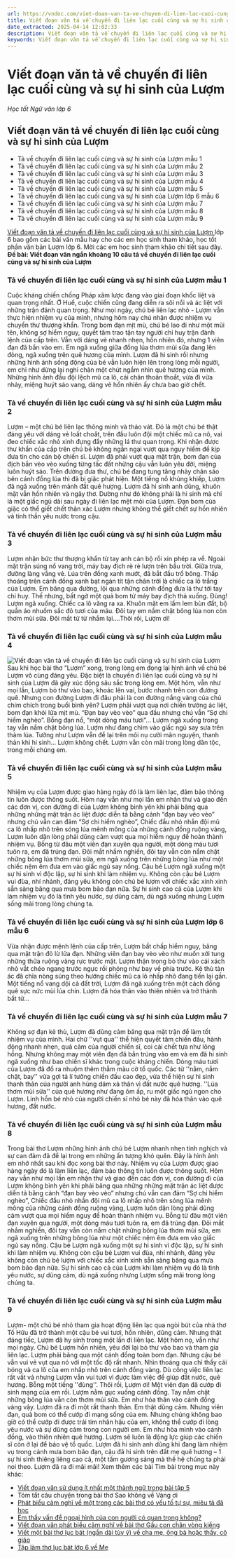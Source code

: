 ```yaml
---
url: https://vndoc.com/viet-doan-van-ta-ve-chuyen-di-lien-lac-cuoi-cung-va-su-hi-sinh-cua-luom-164702
title: Viết đoạn văn tả về chuyến đi liên lạc cuối cùng và sự hi sinh của Lượm - Học tốt Ngữ văn lớp 6 - VnDoc.com
date_extracted: 2025-04-14 12:02:33
description: Viết đoạn văn tả về chuyến đi liên lạc cuối cùng và sự hi sinh của Lượm lớp 6 là tài liệu cho các em học sinh tham khảo, chuẩn bị cho bài học trên lớp.
keywords: Viết đoạn văn tả về chuyến đi liên lạc cuối cùng và sự hi sinh của Lượm,soạn văn lớp 6 tập 2,học tốt ngữ văn lớp 6,Soạn Văn lớp 6 Lượm,Soạn Văn 6 Lượm,tóm tắt văn bản lượm,viết một đoạn văn khoảng 10 dòng miêu tả chuyến đi liên lạc cuối cùng và sự hi sinh của lượm
---
```


# Viết đoạn văn tả về chuyến đi liên lạc cuối cùng và sự hi sinh của Lượm
 _Học tốt Ngữ văn lớp 6_
## Viết đoạn văn tả về chuyến đi liên lạc cuối cùng và sự hi sinh của Lượm
  * Tả về chuyến đi liên lạc cuối cùng và sự hi sinh của Lượm mẫu 1
  * Tả về chuyến đi liên lạc cuối cùng và sự hi sinh của Lượm mẫu 2
  * Tả về chuyến đi liên lạc cuối cùng và sự hi sinh của Lượm mẫu 3
  * Tả về chuyến đi liên lạc cuối cùng và sự hi sinh của Lượm mẫu 4
  * Tả về chuyến đi liên lạc cuối cùng và sự hi sinh của Lượm mẫu 5
  * Tả về chuyến đi liên lạc cuối cùng và sự hi sinh của Lượm lớp 6 mẫu 6
  * Tả về chuyến đi liên lạc cuối cùng và sự hi sinh của Lượm mẫu 7
  * Tả về chuyến đi liên lạc cuối cùng và sự hi sinh của Lượm mẫu 8
  * Tả về chuyến đi liên lạc cuối cùng và sự hi sinh của Lượm mẫu 9

[Viết đoạn văn tả về chuyến đi liên lạc cuối cùng và sự hi sinh của Lượm ](<https://vndoc.com/viet-doan-van-ta-ve-chuyen-di-lien-lac-cuoi-cung-va-su-hi-sinh-cua-luom-164702>)lớp 6 bao gồm các bài văn mẫu hay cho các em học sinh tham khảo, học tốt phần văn bản Lượm lớp 6. Mời các em học sinh tham khảo chi tiết sau đây.
**Đề bài: Viết đoạn văn ngắn khoảng 10 câu tả về chuyến đi liên lạc cuối cùng và sự hi sinh của Lượm**
### **Tả về chuyến đi liên lạc cuối cùng và sự hi sinh của Lượm mẫu 1**
Cuộc kháng chiến chống Pháp xâm lược đang vào giai đoạn khốc liệt và quan trọng nhất. Ở Huế, cuộc chiến cũng đang diễn ra sôi nổi và ác liệt với những trận đánh quan trọng. Như mọi ngày, chú bé liên lạc nhỏ - Lượm vẫn thực hiện nhiệm vụ của mình, nhưng hôm nay chú nhận được nhiệm vụ chuyển thư thượng khẩn. Trong bom đạn mịt mù, chú bé lao đi như một mũi tên, không sợ hiểm nguy, quyết tâm trao tận tay người chỉ huy trận đánh lệnh của cấp trên. Vẫn với dáng vẻ nhanh nhẹn, hồn nhiên đó, nhưng 1 viên đạn đã bắn vào em. Em ngã xuống giữa đồng lúa thơm mùi sữa đang lên đòng, ngã xuống trên quê hương của mình. Lượm đã hi sinh rồi nhưng những hình ảnh sống động của bé vẫn luôn hiện lên trong lòng mỗi người, em chỉ như dừng lại nghỉ chân một chút ngắm nhìn quê hương của mình. Những hình ảnh đầu đội lệch mũ ca lô, cái chân thoăn thoắt, vừa đi vừa nhảy, miệng huýt sáo vang, dáng vẻ hồn nhiên ấy chưa bao giờ chết.
### **Tả về chuyến đi liên lạc cuối cùng và sự hi sinh của Lượm mẫu 2**
Lượm – một chú bé liên lạc thông minh và tháo vát. Đó là một chú bé thật đáng yêu với dáng vẻ loắt choắt, trên đầu luôn đội một chiếc mũ ca nô, vai đeo chiếc xắc nhỏ xinh đựng đầy những lá thư quan trọng. Khi nhận được thư khẩn của cấp trên chú bé không ngần ngại vượt qua nguy hiểm để kịp đưa tin cho cán bộ chiến sĩ. Lượm đã phải vượt qua mặt trận, bom đạn của địch bắn vèo vèo xuống từng tấc đất những cậu vẫn luôn yêu đời, miệng luôn huýt sáo. Trên đường đưa thư, chú bé đang tung tăng nhảy chân sáo bên cánh đồng lúa thì đã bị giặc phát hiện. Một tiếng nổ khủng khiếp, Lượm đã ngã xuống trên mảnh đất quê hượng. Lượm đã hi sinh anh dũng, khuôn mặt vẫn hồn nhiên và ngây thơ. Dường như đó không phải là hi sinh mà chỉ là một giấc ngủ dài sau ngày đi liên lạc mệt mỏi của Lượm. Đạn bom của giặc có thể giết chết thân xác Lượm nhưng không thể giết chết sự hồn nhiên và tinh thần yêu nước trong cậu.
### Tả về chuyến đi liên lạc cuối cùng và sự hi sinh của Lượm mẫu 3
Lượm nhận bức thư thượng khẩn từ tay anh cán bộ rồi xin phép ra về. Ngoài mặt trận súng nổ vang trời, máy bay địch rè rè lượn trên bầu trời. Giữa trưa, đường làng vắng vẻ. Lúa trên đồng xanh mướt, đã bắt đầu trổ bông. Thấp thoáng trên cánh đồng xanh bạt ngàn tít tận chân trời là chiếc ca lô trắng của Lượm. Em băng qua đường, lội qua những cánh đồng đưa lá thư tới tay chỉ huy. Thế nhưng, bất ngờ một quả bom từ máy bay địch thả xuống. Đùng\! Lượm ngã xuống. Chiếc ca lô văng ra xa. Khuôn mặt em lấm lem bùn đất, bộ quần áo nhuốm sắc đỏ tươi của máu. Đôi tay em nắm chặt bông lúa non còn thơm mùi sữa. Đôi mắt từ từ nhắm lại....Thôi rồi, Lượm ơi\!
### Tả về chuyến đi liên lạc cuối cùng và sự hi sinh của Lượm mẫu 4
![Viết đoạn văn tả về chuyến đi liên lạc cuối cùng và sự hi sinh của Lượm](https://i.vdoc.vn/data/image/2019/02/21/viet-doan-van-ta-ve-chuyen-di-lien-lac-cuoi-cung-va-su-hi-sinh-cua-luom.jpg)
Sau khi học bài thơ “Lượm” xong, trong lòng em đọng lại hình ảnh về chú bé Lượm vô cùng đáng yêu. Đặc biệt là chuyến đi liên lạc cuối cùng và sự hi sinh của Lượm đã gây xúc động sâu sắc trong lòng em. Một hôm, vẫn như mọi lần, Lượm bỏ thư vào bao, khoác lên vai, bước nhanh trên con đường quê. Nhưng con đường Lượm đi đâu phải là con đường nắng vàng của chú chim chích trong buổi bình yên? Lượm phải vượt qua nơi chiến trường ác liệt, bom đạn khói lửa mịt mù. “Đạn bay vèo vèo” qua đầu nhưng chú vẫn “Sợ chi hiểm nghèo”. Bỗng đạn nổ, “một dòng máu tươi”… Lượm ngã xuống trong tay vẫn nắm chặt bông lúa. Lượm như đang chìm vào giấc ngủ say sưa trên thảm lúa. Tưởng như Lượm vẫn để lại trên môi nụ cười mãn nguyện, thanh thản khi hi sinh… Lượm không chết. Lượm vẫn còn mãi trong lòng dân tộc, trong mỗi chúng em.
### Tả về chuyến đi liên lạc cuối cùng và sự hi sinh của Lượm mẫu 5
Nhiệm vụ của Lượm được giao hàng ngày đó là làm liên lạc, đảm bảo thông tin luôn được thông suốt. Hôm nay vẫn như mọi lần em nhận thư và giao đến các đơn vị, con đường đi của Lượm không bình yên khi phải băng qua những những mặt trận ác liệt được diễn tả bằng cảnh “đạn bay vèo vèo” nhưng chú vẫn can đảm “Sợ chi hiểm nghèo”, Chiếc đầu nhỏ nhắn đội mũ ca lô nhấp nhô trên sóng lúa mênh mông của những cánh đồng ruộng vàng, Lượm luôn dặn lòng phải dũng cảm vượt qua mọi hiểm nguy để hoàn thành nhiệm vụ. Bỗng từ đâu một viên đạn xuyên qua người, một dòng máu tươi tuôn ra, em đã trúng đạn. Đôi mắt nhắm nghiền, đôi tay vẫn còn nắm chặt những bông lúa thơm mùi sữa, em ngã xuống trên những bông lúa như một chiếc nệm êm đưa em vào giấc ngủ say nồng.
Cậu bé Lượm ngã xuống một sự hi sinh vì độc lập, sự hi sinh khi làm nhiệm vụ. Không còn cậu bé Lượm vui đùa, nhí nhảnh, đáng yêu không còn chú bé lượm với chiếc xắc xinh xinh sẵn sàng băng qua mưa bom bão đạn nữa.
Sự hi sinh cao cả của Lượm khi làm nhiệm vụ đó là tình yêu nước, sự dũng cảm, dù ngã xuống nhưng Lượm sống mãi trong lòng chúng ta.
### Tả về chuyến đi liên lạc cuối cùng và sự hi sinh của Lượm **lớp 6** mẫu 6
Vừa nhận được mệnh lệnh của cấp trên, Lượm bất chấp hiểm nguy, băng qua mặt trận đỏ lừ lửa đạn. Những viên đạn bay vèo vèo như muốn xới tung những thửa ruộng vàng rực trước mặt. Lượm thận trọng bỏ thư vào cái xách nhỏ vắt chéo ngang trước ngực rồi phóng như bay về phía trước. Kẻ thù tàn ác đã chĩa nòng súng theo hướng chiếc mũ ca lô nhấp nhô đang tiến lại gần. Một tiếng nổ vang dội cả đất trời, Lượm đã ngã xuống trên một cách đồng quê sực nức mùi lúa chín. Lượm đã hóa thân vào thiên nhiên và trở thành bất tử…
### Tả về chuyến đi liên lạc cuối cùng và sự hi sinh của Lượm mẫu 7
Không sợ đạn kẻ thù, Lượm đã dũng cảm băng qua mặt trận để làm tốt nhiệm vụ của mình. Hai chữ ''vụt qua'' thể hiện quyết tâm chiến đấu, hành động nhanh nhẹn, quả cảm của người chiến sĩ, coi cái chết tựa như lông hồng. Nhưng không may một viên đạn đã bắn trúng vào em và em đã hi sinh ngã xuống như bao chiến sĩ khác trong cuộc kháng chiến. Dòng máu tươi của Lượm đã đổ ra nhuộm thêm thẫm màu cờ tổ quốc. Các từ ''nằm, nắm chặt, bay'' vừa gợi tả lí tưởng chiến đấu cao đẹp, vừa thể hiện sự hi sinh thanh thản của người anh hùng dám xả thân vì đất nước quê hương. ''Lúa thơm mùi sữa'' của quê hương như đang ôm ấp, ru một giấc ngủ ngon cho Lượm. Linh hồn bé nhỏ của người chiến sĩ nhỏ bé này đã hóa thân vào quê hương, đất nước.
### Tả về chuyến đi liên lạc cuối cùng và sự hi sinh của Lượm mẫu 8
Trong bài thơ Lượm những hình ảnh chú bé Lượm nhanh nhẹn tinh nghịch và sự can đảm đã để lại trong em những ấn tượng khó quên. Đây là hình ảnh em nhớ nhất sau khi đọc xong bài thơ này.
Nhiệm vụ của Lượm được giao hàng ngày đó là làm liên lạc, đảm bảo thông tin luôn được thông suốt. Hôm nay vẫn như mọi lần em nhận thư và giao đến các đơn vị, con đường đi của Lượm không bình yên khi phải băng qua những những mặt trận ác liệt được diễn tả bằng cảnh “đạn bay vèo vèo” nhưng chú vẫn can đảm “Sợ chi hiểm nghèo”, Chiếc đầu nhỏ nhắn đội mũ ca lô nhấp nhô trên sóng lúa mênh mông của những cánh đồng ruộng vàng, Lượm luôn dặn lòng phải dũng cảm vượt qua mọi hiểm nguy để hoàn thành nhiệm vụ. Bỗng từ đâu một viên đạn xuyên qua người, một dòng máu tươi tuôn ra, em đã trúng đạn. Đôi mắt nhắm nghiền, đôi tay vẫn còn nắm chặt những bông lúa thơm mùi sữa, em ngã xuống trên những bông lúa như một chiếc nệm êm đưa em vào giấc ngủ say nồng.
Cậu bé Lượm ngã xuống một sự hi sinh vì độc lập, sự hi sinh khi làm nhiệm vụ. Không còn cậu bé Lượm vui đùa, nhí nhảnh, đáng yêu không còn chú bé lượm với chiếc xắc xinh xinh sẵn sàng băng qua mưa bom bão đạn nữa.
Sự hi sinh cao cả của Lượm khi làm nhiệm vụ đó là tình yêu nước, sự dũng cảm, dù ngã xuống nhưng Lượm sống mãi trong lòng chúng ta.
### Tả về chuyến đi liên lạc cuối cùng và sự hi sinh của Lượm mẫu 9
Lượm- một chú bé nhỏ tham gia hoạt động liên lạc qua ngòi bút của nhà thơ Tố Hữu đã trở thành một cậu bé vui tươi, hồn nhiên, dũng cảm. Nhưng thật đáng tiếc, Lượm đã hy sinh trong một lần đi liên lạc. Một hôm nọ, vẫn như mọi ngày. Chú bé Lượm hồn nhiên, yêu đời lại bỏ thư vào bao và tham gia liên lạc. Lượm phải băng qua một cánh đồng toàn bom đạn. Nhưng cậu bé vẫn vui vẻ vụt qua nó với một tốc độ rất nhanh. Nhìn thoáng qua chỉ thấy cái bóng và ca lô của em nhấp nhô trên cánh đồng vàng. Dù công việc liên lạc rất vất vả nhưng Lượm vẫn vui tươi vì được làm việc để giúp đất nước, quê hương. Bỗng một tiếng ''đùng''. Thôi rồi, Lượm ơi\! Một viên đạn đã cướp đi sinh mạng của em rồi. Lượm nằm gục xuống cánh đồng. Tay nắm chặt những bông lúa vẫn còn thơm mùi sữa. Em như hóa thân vào cánh đồng vàng vậy. Lượm đã ra đi một rất thanh thản. Em thật dũng cảm. Nhưng viên đạn, quả bom có thể cướp đi mạng sống của em. Nhưng chúng không bao giờ có thể cướp đi được trái tim nhân hậu của em, không thể cướp đi lòng yêu nước và sự dũng cảm trong con người em. Em như hòa mình vào cánh đồng, vào thiên nhiên quê hương. Lượm sẽ luôn là động lực giúp các chiến sĩ còn ở lại để bảo vệ tổ quốc. Lượm đã hi sinh anh dũng khi đang làm nhiệm vụ trong cảnh mưa bom bão đạn, cậu đã hi sinh trên đất mẹ quê hương – 1 sự hi sinh thiêng liêng cao cả, một tấm gương sáng mà thế hệ chúng ta phải noi theo. Lượm đã ra đi mãi mãi\!
Xem thêm các bài Tìm bài trong mục này khác:
  * [Viết đoạn văn sử dụng ít nhất một thành ngữ trong bài tập 5](</viet-mot-doan-van-trong-do-su-dung-it-nhat-mot-thanh-ngu-trong-bai-tap-5-251668>)
  * Tóm tắt câu chuyện trong bài thơ Sao không về Vàng ơi
  * [Phát biểu cảm nghĩ về một trong các bài thơ có yếu tố tự sự, miêu tả đã học](</viet-doan-van-phat-bieu-cam-nghi-ve-mot-trong-cac-bai-tho-co-yeu-to-tu-su-mieu-ta-251672>)
  * [Em thấy vấn đề ngoại hình của con người có quan trọng không?](</sau-khi-doc-bai-tho-gau-con-chan-vong-kieng-em-thay-van-de-ngoai-hinh-cua-con-nguoi-co-quan-trong-khong-251749>)
  * [Viết đoạn văn phát biểu cảm nghĩ về bài thơ Gấu con chân vòng kiềng](</viet-doan-van-phat-bieu-cam-nghi-ve-bai-tho-gau-con-chan-vong-kieng-289625>)
  * [Viết một bài thơ lục bát \(ngắn dài tùy ý\) về cha mẹ, ông bà hoặc thầy, cô giáo](</viet-mot-bai-tho-luc-bat-ve-cha-me-ong-ba-hoac-thay-co-giao-244083>)
  * [Tập làm thơ lục bát lớp 6 về Mẹ](</tap-lam-tho-luc-bat-lop-6-ve-me-337276>)

